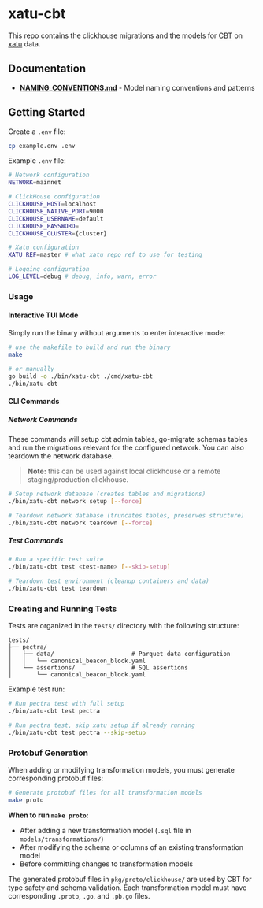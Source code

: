 # xatu-cbt

This repo contains the clickhouse migrations and the models for [CBT](https://github.com/ethpandaops/cbt) on [xatu](https://github.com/ethpandaops/xatu) data.

## Documentation

- **[NAMING_CONVENTIONS.md](./NAMING_CONVENTIONS.md)** - Model naming conventions and patterns

## Getting Started

Create a `.env` file:

```bash
cp example.env .env
```

Example `.env` file:

```bash
# Network configuration
NETWORK=mainnet

# ClickHouse configuration
CLICKHOUSE_HOST=localhost
CLICKHOUSE_NATIVE_PORT=9000
CLICKHOUSE_USERNAME=default
CLICKHOUSE_PASSWORD=
CLICKHOUSE_CLUSTER={cluster}

# Xatu configuration
XATU_REF=master # what xatu repo ref to use for testing

# Logging configuration
LOG_LEVEL=debug # debug, info, warn, error
```

### Usage

#### Interactive TUI Mode

Simply run the binary without arguments to enter interactive mode:

```bash
# use the makefile to build and run the binary
make

# or manually
go build -o ./bin/xatu-cbt ./cmd/xatu-cbt
./bin/xatu-cbt
```

#### CLI Commands

##### Network Commands

These commands will setup cbt admin tables, go-migrate schemas tables and run the migrations relevant for the configured network. You can also teardown the network database.

> **Note:** this can be used against local clickhouse or a remote staging/production clickhouse.

```bash
# Setup network database (creates tables and migrations)
./bin/xatu-cbt network setup [--force]

# Teardown network database (truncates tables, preserves structure)
./bin/xatu-cbt network teardown [--force]
```

##### Test Commands

```bash
# Run a specific test suite
./bin/xatu-cbt test <test-name> [--skip-setup]

# Teardown test environment (cleanup containers and data)
./bin/xatu-cbt test teardown
```

### Creating and Running Tests

Tests are organized in the `tests/` directory with the following structure:

```
tests/
├── pectra/
│   ├── data/                      # Parquet data configuration
│   │   └── canonical_beacon_block.yaml
│   └── assertions/                # SQL assertions
│       └── canonical_beacon_block.yaml
```

Example test run:

```bash
# Run pectra test with full setup
./bin/xatu-cbt test pectra

# Run pectra test, skip xatu setup if already running
./bin/xatu-cbt test pectra --skip-setup
```

### Protobuf Generation

When adding or modifying transformation models, you must generate corresponding protobuf files:

```bash
# Generate protobuf files for all transformation models
make proto
```

**When to run `make proto`:**

- After adding a new transformation model (`.sql` file in `models/transformations/`)
- After modifying the schema or columns of an existing transformation model
- Before committing changes to transformation models

The generated protobuf files in `pkg/proto/clickhouse/` are used by CBT for type safety and schema validation. Each transformation model must have corresponding `.proto`, `.go`, and `.pb.go` files.
